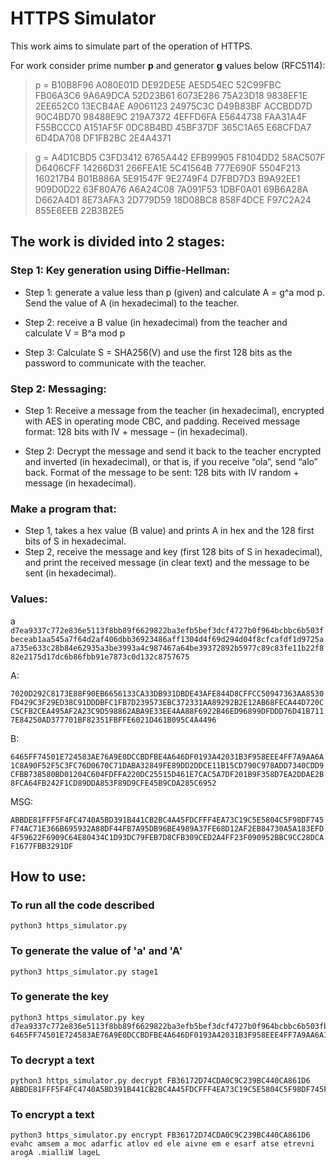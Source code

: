 # HTTPS Simulator

This work aims to simulate part of the operation of HTTPS.

For work consider prime number **p** and generator **g** values ​​below (RFC5114):

> p = B10B8F96 A080E01D DE92DE5E AE5D54EC 52C99FBC FB06A3C6
    9A6A9DCA 52D23B61 6073E286 75A23D18 9838EF1E 2EE652C0
    13ECB4AE A9061123 24975C3C D49B83BF ACCBDD7D 90C4BD70
    98488E9C 219A7372 4EFFD6FA E5644738 FAA31A4F F55BCCC0
    A151AF5F 0DC8B4BD 45BF37DF 365C1A65 E68CFDA7 6D4DA708
    DF1FB2BC 2E4A4371

> g = A4D1CBD5 C3FD3412 6765A442 EFB99905 F8104DD2 58AC507F
    D6406CFF 14266D31 266FEA1E 5C41564B 777E690F 5504F213
    160217B4 B01B886A 5E91547F 9E2749F4 D7FBD7D3 B9A92EE1
    909D0D22 63F80A76 A6A24C08 7A091F53 1DBF0A01 69B6A28A
    D662A4D1 8E73AFA3 2D779D59 18D08BC8 858F4DCE F97C2A24
    855E6EEB 22B3B2E5

## The work is divided into 2 stages:

### Step 1: Key generation using Diffie-Hellman:

+ Step 1: generate a value less than p (given) and calculate A = g^a mod p. Send the value of A (in hexadecimal) to the teacher.

+ Step 2: receive a B value (in hexadecimal) from the teacher and calculate V = B^a mod p

+ Step 3: Calculate S = SHA256(V) and use the first 128 bits as the password to communicate with the
teacher.


### Step 2: Messaging:

+ Step 1: Receive a message from the teacher (in hexadecimal), encrypted with AES in operating mode CBC, and padding.
Received message format: 128 bits with IV + message – (in hexadecimal).

+ Step 2: Decrypt the message and send it back to the teacher encrypted and inverted (in hexadecimal), or that is, if you receive “ola”, send “alo” back.
Format of the message to be sent: 128 bits with IV random + message (in hexadecimal).


### Make a program that:

+ Step 1, takes a hex value (B value) and prints A in hex and the 128 first bits of S in hexadecimal.
+ Step 2, receive the message and key (first 128 bits of S in hexadecimal), and print the received message (in clear text) and the message to be sent (in hexadecimal).

### Values:

a
```d7ea9337c772e836e5113f8bb89f6629822ba3efb5bef3dcf4727b0f964bcbbc6b503fbeceab1aa545a7f64d2af406dbb36923486aff1304d4f69d294d04f8cfcafdf1d9725aa735e633c28b84e62935a3be3993a4c987467a64be39372892b5977c89c83fe11b22f882e2175d17dc6b86fbb91e7873c0d132c8757675```

A:

```7020D292C8173E88F90EB6656133CA33DB931DBDE43AFE844D8CFFCC50947363AA8530FD429C3F29ED38C91DDDBFC1FB7D239573EBC372331AA89292B2E12AB68FECA44D720CC5CFB2CEA495AF2A23C9D598862ABA9E33EE4AA88F6922B46ED96899DFDDD76D41B7117E84250AD377701BF82351FBFFE6021D461B095C4A4496```

B:

```6465FF74501E724583AE76A9E0DCCBDFBE4A646DF0193A42031B3F958EEE4FF7A9AA6A1C8A90F52F5C3FC76D0670C71DABA32849FE89DD2DDCE11B15CD790C978ADD7340CDD9CFBB738580BD01204C604FDFFA220DC25515D461E7CAC5A7DF201B9F358D7EA2DDAE2B8FCA64FB242F1CD89DDA853F89D9CFE45B9CDA285C6952```

MSG:

```ABBDE81FFF5F4FC4740A5BD391B441CB2BC4A45FDCFFF4EA73C19C5E5804C5F98DF745F74AC71E366B695932A88DF44FB7A95DB96BE4989A37FE68D12AF2EB84730A5A183EFD4F59622F6909C64E80434C1D93DC79FEB7D8CFB309CED2A4FF23F090952BBC9CC28DCAF1677FBB3291DF```

## How to use:

### To run all the code described
```
python3 https_simulator.py
```

### To generate the value of 'a' and 'A'
```
python3 https_simulator.py stage1
```

### To generate the key
```
python3 https_simulator.py key d7ea9337c772e836e5113f8bb89f6629822ba3efb5bef3dcf4727b0f964bcbbc6b503fbeceab1aa545a7f64d2af406dbb36923486aff1304d4f69d294d04f8cfcafdf1d9725aa735e633c28b84e62935a3be3993a4c987467a64be39372892b5977c89c83fe11b22f882e2175d17dc6b86fbb91e7873c0d132c8757675 6465FF74501E724583AE76A9E0DCCBDFBE4A646DF0193A42031B3F958EEE4FF7A9AA6A1C8A90F52F5C3FC76D0670C71DABA32849FE89DD2DDCE11B15CD790C978ADD7340CDD9CFBB738580BD01204C604FDFFA220DC25515D461E7CAC5A7DF201B9F358D7EA2DDAE2B8FCA64FB242F1CD89DDA853F89D9CFE45B9CDA285C6952
```

### To decrypt a text
```
python3 https_simulator.py decrypt FB36172D74CDA0C9C239BC440CA861D6 ABBDE81FFF5F4FC4740A5BD391B441CB2BC4A45FDCFFF4EA73C19C5E5804C5F98DF745F74AC71E366B695932A88DF44FB7A95DB96BE4989A37FE68D12AF2EB84730A5A183EFD4F59622F6909C64E80434C1D93DC79FEB7D8CFB309CED2A4FF23F090952BBC9CC28DCAF1677FBB3291DF
```

### To encrypt a text
```
python3 https_simulator.py encrypt FB36172D74CDA0C9C239BC440CA861D6 evahc amsem a moc adarfic atlov ed ele aivne em e esarf atse etrevni arogA .mialliW lageL
```
